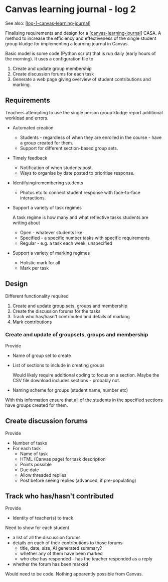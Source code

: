 # Canvas learning journal - log 2

See also: [[log-1-canvas-learning-journal]]

Finalising requirements and design for a [[canvas-learning-journal]] CASA. A method to increase the efficiency and effectiveness of the single student group kludge for implementing a learning journal in Canvas.

Basic model is some code (Python script) that is run daily (early hours of the morning). It uses a configuration file to

1. Create and update group membership
2. Create discussion forums for each task
3. Generate a web page giving overview of student contributions and marking.

## Requirements

Teachers attempting to use the single person group kludge report additional workload and errors.


- Automated creation

    - Students - regardless of when they are enrolled in the course - have a group created for them.
    - Support for different section-based group sets.

- Timely feedback

    - Notification of when students post. 
    - Ways to organise by date posted to prioritise response.

- Identifying/remembering students

    - Photos etc to connect student response with face-to-face interactions.

- Support a variety of task regimes

    A task regime is how many and what reflective tasks students are writing about

    - Open - whatever students like
    - Specified - a specific number tasks with specific requirements
    - Regular - e.g. a task each week, unspecified

- Support a variety of marking regimes

    - Holistic mark for all
    - Mark per task

## Design

Different functionality required

1. Create and update group sets, groups and membership
2. Create the discussion forums for the tasks
3. Track who has/hasn't contributed and details of marking
4. Mark contributions

### Create and update of groupsets, groups and membership

Provide 

- Name of group set to create
- List of sections to include in creating groups

    Would likely require additional coding to focus on a section. Maybe the CSV file download includes sections - probably not.
- Naming scheme for groups (student name, number etc)

With this information ensure that all of the students in the specified sections have groups created for them.

## Create discussion forums

Provide

- Number of tasks
- For each task
    - Name of task
    - HTML (Canvas page) for task description
    - Points possible
    - Due date
    - Allow threaded replies
    - Post before seeing replies (advanced, if pre-populating)

## Track who has/hasn't contributed

Provide

- Identity of teacher(s) to track

Need to show for each student

- a list of all the discussion forums
- details on each of their contributions to those forums
    - title, date, size, AI generated summary?
    - whether any of them have been marked
    - who else has responded - has the teacher responded as a reply
- whether the forum has been marked

Would need to be code. Nothing apparently possible from Canvas.


[//begin]: # "Autogenerated link references for markdown compatibility"
[log-1-canvas-learning-journal]: log-1-canvas-learning-journal "log-1-canvas-learning-journal"
[canvas-learning-journal]: canvas-learning-journal "Canvas Learning Journal"
[//end]: # "Autogenerated link references"